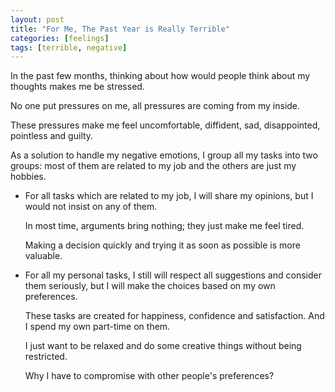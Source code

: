 ```yaml
---
layout: post
title: "For Me, The Past Year is Really Terrible"
categories: [feelings]
tags: [terrible, negative]
---
```


In the past few months, thinking about how would people think about my thoughts makes me be stressed.

No one put pressures on me, all pressures are coming from my inside.

These pressures make me feel uncomfortable, diffident, sad, disappointed, pointless and guilty.

As a solution to handle my negative emotions, I group all my tasks into two groups:
most of them are related to my job and the others are just my hobbies.

- For all tasks which are related to my job, I will share my opinions, but I would not insist on any of them.

  In most time, arguments bring nothing; they just make me feel tired.

  Making a decision quickly and trying it as soon as possible is more valuable.

- For all my personal tasks, I still will respect all suggestions and consider them seriously, but I will make the choices based on my own preferences.

  These tasks are created for happiness, confidence and satisfaction.
  And I spend my own part-time on them.

  I just want to be relaxed and do some creative things without being restricted.

  Why I have to compromise with other people's preferences?

